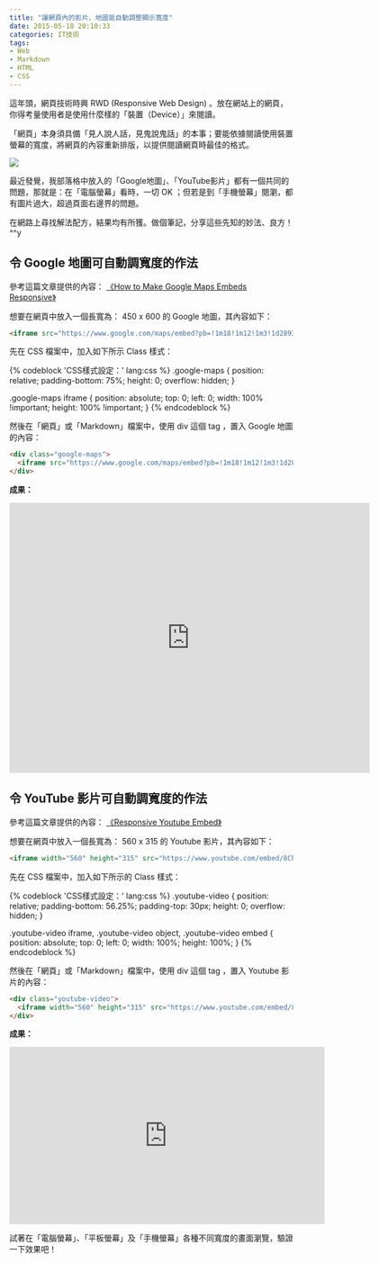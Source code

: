 ```yaml
---
title: "讓網頁內的影片、地圖能自動調整顯示寬度"
date: 2015-05-18 20:10:33
categories: IT技術
tags:
- Web
- Markdown
- HTML
- CSS
---
```


這年頭，網頁技術時興 RWD (Responsive Web Design) 。放在網站上的網頁，你得考量使用者是使用什麼樣的「裝置（Device）」來閱讀。

「網頁」本身須具備「見人說人話，見鬼說鬼話」的本事；要能依據閱讀使用裝置螢幕的寬度，將網頁的內容重新排版，以提供閱讀網頁時最佳的格式。

![](http://img.labnol.org/di/responsive-google-maps.gif)
<!-- more -->
最近發覺，我部落格中放入的「Google地圖」、「YouTube影片」都有一個共同的問題，那就是：在「電腦螢幕」看時，一切 OK ；但若是到「手機螢幕」閱瀏，都有圖片過大，超過頁面右邊界的問題。

在網路上尋找解法配方，結果均有所獲。做個筆記，分享這些先知的妙法、良方！  ^^y

## 令 Google 地圖可自動調寬度的作法

參考這篇文章提供的內容：
[《How to Make Google Maps Embeds Responsive》](http://www.labnol.org/internet/embed-responsive-google-maps/28333/)

想要在網頁中放入一個長寬為： 450 x 600 的 Google 地圖，其內容如下：

```html
<iframe src="https://www.google.com/maps/embed?pb=!1m18!1m12!1m3!1d28936.799438545575!2d121.64887512170407!3d24.96271450708865!2m3!1f0!2f0!3f0!3m2!1i1024!2i768!4f13.1!3m3!1m2!1s0x3467ffe48f4f609d%3A0x2af02bac3ed123d3!2z5paH5bGx6I2J5aCC!5e0!3m2!1szh-TW!2stw!4v1431754924154" width="640" height="480" frameborder="0" style="border:0"></iframe>
```

先在 CSS 檔案中，加入如下所示 Class 樣式：

{% codeblock 'CSS樣式設定：' lang:css %}
.google-maps {
  position: relative;
  padding-bottom: 75%;
  height: 0;
  overflow: hidden;
}

.google-maps iframe {
  position: absolute;
  top: 0;
  left: 0;
  width: 100% !important;
  height: 100% !important;
}
{% endcodeblock %}

然後在「網頁」或「Markdown」檔案中，使用 div 這個 tag ，置入 Google 地圖的內容：

```html
<div class="google-maps">
  <iframe src="https://www.google.com/maps/embed?pb=!1m18!1m12!1m3!1d28936.799438545575!2d121.64887512170407!3d24.96271450708865!2m3!1f0!2f0!3f0!3m2!1i1024!2i768!4f13.1!3m3!1m2!1s0x3467ffe48f4f609d%3A0x2af02bac3ed123d3!2z5paH5bGx6I2J5aCC!5e0!3m2!1szh-TW!2stw!4v1431754924154" width="640" height="480" frameborder="0" style="border:0"></iframe>
</div>
```

**成果：**

<div class="google-maps">
  <iframe src="https://www.google.com/maps/embed?pb=!1m18!1m12!1m3!1d28936.799438545575!2d121.64887512170407!3d24.96271450708865!2m3!1f0!2f0!3f0!3m2!1i1024!2i768!4f13.1!3m3!1m2!1s0x3467ffe48f4f609d%3A0x2af02bac3ed123d3!2z5paH5bGx6I2J5aCC!5e0!3m2!1szh-TW!2stw!4v1431754924154" width="640" height="480" frameborder="0" style="border:0"></iframe>
</div>

## 令 YouTube 影片可自動調寬度的作法

參考這篇文章提供的內容：
[《Responsive Youtube Embed》](http://avexdesigns.com/responsive-youtube-embed/)

想要在網頁中放入一個長寬為： 560 x 315 的 Youtube 影片，其內容如下：

```html
<iframe width="560" height="315" src="https://www.youtube.com/embed/8ChCu6ivL5o?rel=0" frameborder="0" allowfullscreen></iframe>
```

先在 CSS 檔案中，加入如下所示的 Class 樣式：

{% codeblock 'CSS樣式設定：' lang:css %}
.youtube-video {
  position: relative;
  padding-bottom: 56.25%;
  padding-top: 30px; height: 0; overflow: hidden;
}

.youtube-video iframe,
.youtube-video object,
.youtube-video embed {
  position: absolute;
  top: 0;
  left: 0;
  width: 100%;
  height: 100%;
}
{% endcodeblock %}

然後在「網頁」或「Markdown」檔案中，使用 div 這個 tag ，置入 Youtube 影片的內容：

```html
<div class="youtube-video">
  <iframe width="560" height="315" src="https://www.youtube.com/embed/8ChCu6ivL5o?rel=0" frameborder="0" allowfullscreen></iframe>
</div>
```

**成果：**

<div class="youtube-video">
  <iframe width="560" height="315" src="https://www.youtube.com/embed/8ChCu6ivL5o?rel=0" frameborder="0" allowfullscreen></iframe>
</div>

試著在「電腦螢幕」、「平板螢幕」及「手機螢幕」各種不同寬度的畫面瀏覽，驗證一下效果吧！
